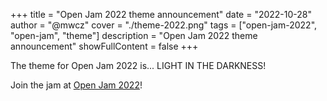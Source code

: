 +++
title = "Open Jam 2022 theme announcement"
date = "2022-10-28"
author = "@mwcz"
cover = "./theme-2022.png"
tags = ["open-jam-2022", "open-jam", "theme"]
description = "Open Jam 2022 theme announcement"
showFullContent = false
+++

The theme for Open Jam 2022 is... LIGHT IN THE DARKNESS!

Join the jam at [Open Jam 2022](https://itch.io/jam/open-jam-2022)!
